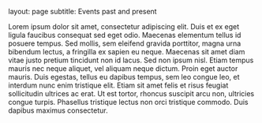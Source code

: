 layout: page
subtitle: Events past and present

Lorem ipsum dolor sit amet, consectetur adipiscing elit. Duis et ex eget ligula faucibus consequat sed eget odio. Maecenas elementum tellus id posuere tempus. Sed mollis, sem eleifend gravida porttitor, magna urna bibendum lectus, a fringilla ex sapien eu neque. Maecenas sit amet diam vitae justo pretium tincidunt non id lacus. Sed non ipsum nisl. Etiam tempus mauris nec neque aliquet, vel aliquam neque dictum. Proin eget auctor mauris. Duis egestas, tellus eu dapibus tempus, sem leo congue leo, et interdum nunc enim tristique elit. Etiam sit amet felis et risus feugiat sollicitudin ultrices ac erat. Ut est tortor, rhoncus suscipit arcu non, ultricies congue turpis. Phasellus tristique lectus non orci tristique commodo. Duis dapibus maximus consectetur.
